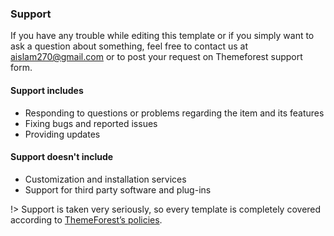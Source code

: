 ### Support

If you have any trouble while editing this template or if you simply want to ask a question about something, feel free to contact us at aislam270@gmail.com or to post your request on Themeforest support form.

#### Support includes

- Responding to questions or problems regarding the item and its features
- Fixing bugs and reported issues
- Providing updates


#### Support doesn't include

- Customization and installation services
- Support for third party software and plug-ins


!> Support is taken very seriously, so every template is completely covered according to [ThemeForest’s policies](https://themeforest.net/page/item_support_policy).


